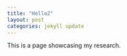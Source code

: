```yaml
---
title: "Hello2"
layout: post
categories: jekyll update
---
```


This is a page showcasing my research.
